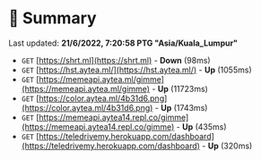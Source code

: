 # 📖 Summary
Last updated: **21/6/2022, 7:20:58 PTG "Asia/Kuala_Lumpur"**

- `GET` [https://shrt.ml](https://shrt.ml) - **Down** (98ms)
- `GET` [https://hst.aytea.ml/](https://hst.aytea.ml/) - **Up** (1055ms)
- `GET` [https://memeapi.aytea.ml/gimme](https://memeapi.aytea.ml/gimme) - **Up** (11723ms)
- `GET` [https://color.aytea.ml/4b31d6.png](https://color.aytea.ml/4b31d6.png) - **Up** (1743ms)
- `GET` [https://memeapi.aytea14.repl.co/gimme](https://memeapi.aytea14.repl.co/gimme) - **Up** (435ms)
- `GET` [https://teledrivemy.herokuapp.com/dashboard](https://teledrivemy.herokuapp.com/dashboard) - **Up** (320ms)
